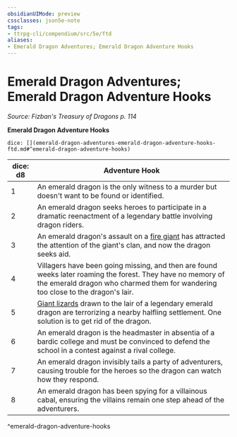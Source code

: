 ```yaml
---
obsidianUIMode: preview
cssclasses: json5e-note
tags:
- ttrpg-cli/compendium/src/5e/ftd
aliases:
- Emerald Dragon Adventures; Emerald Dragon Adventure Hooks
---
```

# Emerald Dragon Adventures; Emerald Dragon Adventure Hooks
*Source: Fizban's Treasury of Dragons p. 114* 

**Emerald Dragon Adventure Hooks**

`dice: [](emerald-dragon-adventures-emerald-dragon-adventure-hooks-ftd.md#^emerald-dragon-adventure-hooks)`

| dice: d8 | Adventure Hook |
|----------|----------------|
| 1 | An emerald dragon is the only witness to a murder but doesn't want to be found or identified. |
| 2 | An emerald dragon seeks heroes to participate in a dramatic reenactment of a legendary battle involving dragon riders. |
| 3 | An emerald dragon's assault on a [fire giant](Інструменти%20ДМ/CLI/bestiary/giant/fire-giant-xmm.md) has attracted the attention of the giant's clan, and now the dragon seeks aid. |
| 4 | Villagers have been going missing, and then are found weeks later roaming the forest. They have no memory of the emerald dragon who charmed them for wandering too close to the dragon's lair. |
| 5 | [Giant lizards](Інструменти%20ДМ/CLI/bestiary/beast/giant-lizard-xmm.md) drawn to the lair of a legendary emerald dragon are terrorizing a nearby halfling settlement. One solution is to get rid of the dragon. |
| 6 | An emerald dragon is the headmaster in absentia of a bardic college and must be convinced to defend the school in a contest against a rival college. |
| 7 | An emerald dragon invisibly tails a party of adventurers, causing trouble for the heroes so the dragon can watch how they respond. |
| 8 | An emerald dragon has been spying for a villainous cabal, ensuring the villains remain one step ahead of the adventurers. |
^emerald-dragon-adventure-hooks